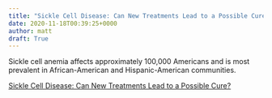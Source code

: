 ```yaml
---
title: "Sickle Cell Disease: Can New Treatments Lead to a Possible Cure?"
date: 2020-11-18T00:39:25+0000
author: matt
draft: True
---
```

Sickle cell anemia affects approximately 100,000 Americans and is most prevalent in African-American and Hispanic-American communities.
 

[ Sickle Cell Disease: Can New Treatments Lead to a Possible Cure? ]( https://www.munichre.com/us-life/en/perspectives/sickle-cell-disease-can-new-treatments-lead-possible-cure.html )
